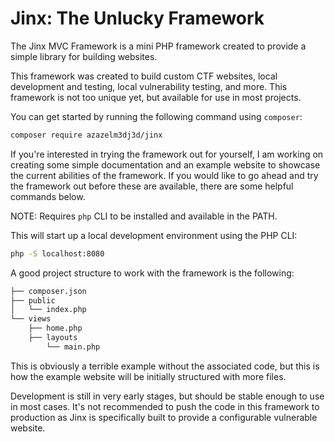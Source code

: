 # Jinx: The Unlucky Framework
The Jinx MVC Framework is a mini PHP framework created to provide a simple library for building websites.

This framework was created to build custom CTF websites, local development and testing, local vulnerability testing, and more. This framework is not too unique yet, but available for use in most projects.

You can get started by running the following command using `composer`:

```bash
composer require azazelm3dj3d/jinx
```

If you're interested in trying the framework out for yourself, I am working on creating some simple documentation and an example website to showcase the current abilities of the framework. If you would like to go ahead and try the framework out before these are available, there are some helpful commands below.

NOTE: Requires `php` CLI to be installed and available in the PATH.

This will start up a local development environment using the PHP CLI:

```bash
php -S localhost:8080
```

A good project structure to work with the framework is the following:

```bash
├── composer.json
├── public
│   └── index.php
└── views
    ├── home.php
    ├── layouts
        └── main.php
```

This is obviously a terrible example without the associated code, but this is how the example website will be initially structured with more files.

Development is still in very early stages, but should be stable enough to use in most cases. It's not recommended to push the code in this framework to production as Jinx is specifically built to provide a configurable vulnerable website.